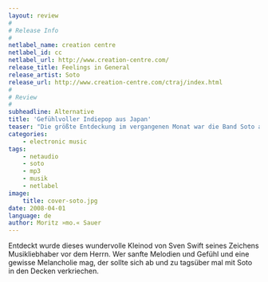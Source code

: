 ```yaml
---
layout: review
#
# Release Info
#
netlabel_name: creation centre
netlabel_id: cc
netlabel_url: http://www.creation-centre.com/
release_title: Feelings in General
release_artist: Soto
release_url: http://www.creation-centre.com/ctraj/index.html
#
# Review
#
subheadline: Alternative
title: 'Gefühlvoller Indiepop aus Japan'
teaser: "Die größte Entdeckung im vergangenen Monat war die Band Soto aus Japan. Auf ihrer kleinen EP mit vier Songs verzaubert die Gruppe mit Charme und leisen Tönen. Während &#8220;Orange&#8221; für einen Film wie &#8220;Amelie&#8221; geschaffen ist, verzücken uns andererseits Songs wie &#8220;My Blue Plane&#8221; oder &#8220;Playfull Day&#8221; mit Gesang."
categories:
    - electronic music
tags:
    - netaudio
    - soto
    - mp3
    - musik
    - netlabel
image:
    title: cover-soto.jpg
date: 2008-04-01
language: de
author: Moritz »mo.« Sauer
---
```

Entdeckt wurde dieses wundervolle Kleinod von Sven Swift seines Zeichens Musikliebhaber vor dem Herrn. Wer sanfte Melodien und Gefühl und eine gewisse Melancholie mag, der sollte sich ab und zu tagsüber mal mit Soto in den Decken verkriechen.


